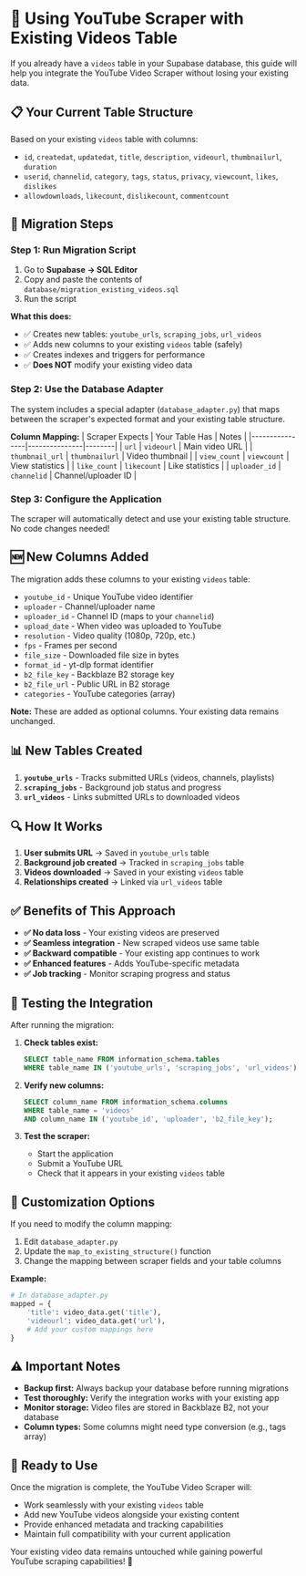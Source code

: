 # 🔄 Using YouTube Scraper with Existing Videos Table

If you already have a `videos` table in your Supabase database, this guide will help you integrate the YouTube Video Scraper without losing your existing data.

## 📋 **Your Current Table Structure**

Based on your existing `videos` table with columns:
- `id`, `createdat`, `updatedat`, `title`, `description`, `videourl`, `thumbnailurl`, `duration`
- `userid`, `channelid`, `category`, `tags`, `status`, `privacy`, `viewcount`, `likes`, `dislikes`
- `allowdownloads`, `likecount`, `dislikecount`, `commentcount`

## 🔧 **Migration Steps**

### **Step 1: Run Migration Script**
1. Go to **Supabase → SQL Editor**
2. Copy and paste the contents of `database/migration_existing_videos.sql`
3. Run the script

**What this does:**
- ✅ Creates new tables: `youtube_urls`, `scraping_jobs`, `url_videos`
- ✅ Adds new columns to your existing `videos` table (safely)
- ✅ Creates indexes and triggers for performance
- ✅ **Does NOT** modify your existing video data

### **Step 2: Use the Database Adapter**
The system includes a special adapter (`database_adapter.py`) that maps between the scraper's expected format and your existing table structure.

**Column Mapping:**
| Scraper Expects | Your Table Has | Notes |
|----------------|---------------|--------|
| `url` | `videourl` | Main video URL |
| `thumbnail_url` | `thumbnailurl` | Video thumbnail |
| `view_count` | `viewcount` | View statistics |
| `like_count` | `likecount` | Like statistics |
| `uploader_id` | `channelid` | Channel/uploader ID |

### **Step 3: Configure the Application**
The scraper will automatically detect and use your existing table structure. No code changes needed!

## 🆕 **New Columns Added**

The migration adds these columns to your existing `videos` table:
- `youtube_id` - Unique YouTube video identifier
- `uploader` - Channel/uploader name
- `uploader_id` - Channel ID (maps to your `channelid`)
- `upload_date` - When video was uploaded to YouTube
- `resolution` - Video quality (1080p, 720p, etc.)
- `fps` - Frames per second
- `file_size` - Downloaded file size in bytes
- `format_id` - yt-dlp format identifier
- `b2_file_key` - Backblaze B2 storage key
- `b2_file_url` - Public URL in B2 storage
- `categories` - YouTube categories (array)

**Note:** These are added as optional columns. Your existing data remains unchanged.

## 📊 **New Tables Created**

1. **`youtube_urls`** - Tracks submitted URLs (videos, channels, playlists)
2. **`scraping_jobs`** - Background job status and progress
3. **`url_videos`** - Links submitted URLs to downloaded videos

## 🔍 **How It Works**

1. **User submits URL** → Saved in `youtube_urls` table
2. **Background job created** → Tracked in `scraping_jobs` table  
3. **Videos downloaded** → Saved in your existing `videos` table
4. **Relationships created** → Linked via `url_videos` table

## ✅ **Benefits of This Approach**

- **✅ No data loss** - Your existing videos are preserved
- **✅ Seamless integration** - New scraped videos use same table
- **✅ Backward compatible** - Your existing app continues to work
- **✅ Enhanced features** - Adds YouTube-specific metadata
- **✅ Job tracking** - Monitor scraping progress and status

## 🧪 **Testing the Integration**

After running the migration:

1. **Check tables exist:**
   ```sql
   SELECT table_name FROM information_schema.tables 
   WHERE table_name IN ('youtube_urls', 'scraping_jobs', 'url_videos');
   ```

2. **Verify new columns:**
   ```sql
   SELECT column_name FROM information_schema.columns 
   WHERE table_name = 'videos' 
   AND column_name IN ('youtube_id', 'uploader', 'b2_file_key');
   ```

3. **Test the scraper:**
   - Start the application
   - Submit a YouTube URL
   - Check that it appears in your existing `videos` table

## 🔧 **Customization Options**

If you need to modify the column mapping:

1. Edit `database_adapter.py`
2. Update the `map_to_existing_structure()` function
3. Change the mapping between scraper fields and your table columns

**Example:**
```python
# In database_adapter.py
mapped = {
    'title': video_data.get('title'),
    'videourl': video_data.get('url'),
    # Add your custom mappings here
}
```

## ⚠️ **Important Notes**

- **Backup first:** Always backup your database before running migrations
- **Test thoroughly:** Verify the integration works with your existing app
- **Monitor storage:** Video files are stored in Backblaze B2, not your database
- **Column types:** Some columns might need type conversion (e.g., tags array)

## 🚀 **Ready to Use**

Once the migration is complete, the YouTube Video Scraper will:
- Work seamlessly with your existing `videos` table
- Add new YouTube videos alongside your existing content
- Provide enhanced metadata and tracking capabilities
- Maintain full compatibility with your current application

Your existing video data remains untouched while gaining powerful YouTube scraping capabilities! 🎉